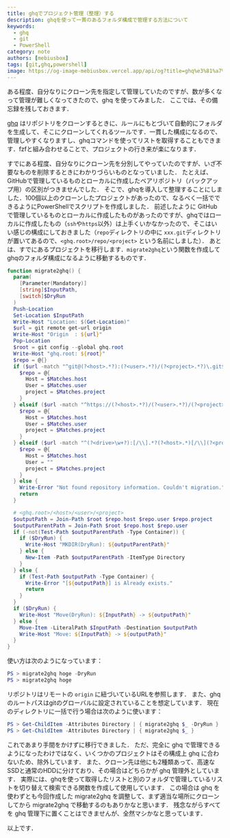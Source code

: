 ```yaml
---
title: ghqでプロジェクト管理（整理）する
description: ghqを使って一貫のあるフォルダ構成で管理する方法について
keywords:
  - ghq
  - git
  - PowerShell
category: note
authors: [mebiusbox]
tags: [git,ghq,powershell]
image: https://og-image-mebiusbox.vercel.app/api/og?title=ghq%e3%81%a7%e3%83%97%e3%83%ad%e3%82%b8%e3%82%a7%e3%82%af%e3%83%88%e7%ae%a1%e7%90%86%ef%bc%88%e6%95%b4%e7%90%86%ef%bc%89%e3%81%99%e3%82%8b&subtitle=ghq%e3%82%92%e4%bd%bf%e3%81%a3%e3%81%a6%e4%b8%80%e8%b2%ab%e3%81%ae%e3%81%82%e3%82%8b%e3%83%95%e3%82%a9%e3%83%ab%e3%83%80%e6%a7%8b%e6%88%90%e3%81%a7%e7%ae%a1%e7%90%86%e3%81%99%e3%82%8b%e6%96%b9%e6%b3%95%e3%81%ab%e3%81%a4%e3%81%84%e3%81%a6&date=2024%2F09%2F13&tags=git,ghq,powershell
---
```


ある程度、自分なりにクローン先を指定して管理していたのですが、数が多くなって管理が難しくなってきたので、ghq を使ってみました．
ここでは、その備忘録を残しておきます．

<!-- truncate -->

[ghq](https://github.com/x-motemen/ghq) はリポジトリをクローンするときに、ルールにもとづいて自動的にフォルダを生成して、そこにクローンしてくれるツールです．一貫した構成になるので、管理しやすくなりますし、ghqコマンドを使ってリストを取得することもできます．fzfと組み合わせることで、プロジェクトの行き来が楽になります．

すでにある程度、自分なりにクローン先を分別してやっていたのですが、いざ不要なものを削除するときにわかりづらいものとなっていました．
たとえば、GitHubで管理しているものとローカルに作成したベアリポジトリ（バックアップ用）の区別がつきませんでした．
そこで、ghqを導入して整理することにしました．100個以上のクローンしたプロジェクトがあったので、なるべく一括でできるようにPowerShellでスクリプトを作成しました．
前述したように GitHubで管理しているものとローカルに作成したものがあったのですが、ghqではローカルに作成したもの（`ssh`や`https`以外）は上手くいかなかったので、そこはいい感じの構成にしておきました（`repo`ディレクトリの中に `xxx.git`ディレクトリが置いてあるので、`<ghq.root>/repo/<project>` という名前にしました）．
あとは、すでにあるプロジェクトを移行します．`migrate2ghq`という関数を作成してghqのフォルダ構成になるように移動するものです．

```powershell
function migrate2ghq() {
  param(
    [Parameter(Mandatory)]
    [string]$InputPath,
    [switch]$DryRun
  )
  Push-Location
  Set-Location $InputPath
  Write-Host "Location: $(Get-Location)"
  $url = git remote get-url origin
  Write-Host "Origin  : ${url}"
  Pop-Location
  $root = git config --global ghq.root
  Write-Host "ghq.root: ${root}"
  $repo = @{}
  if ($url -match "^git@(?<host>.*?):(?<user>.*?)/(?<project>.*?)\.git$") {
    $repo = @{
      Host = $Matches.host
      User = $Matches.user
      project = $Matches.project
    }
  } elseif ($url -match "^https://(?<host>.*?)/(?<user>.*?)/(?<project>.*?)\.git$") {
    $repo = @{
      Host = $Matches.host
      User = $Matches.user
      project = $Matches.project
    }
  } elseif ($url -match "^(?<drive>\w+?):[/\\].*?(?<host>.*)[/\\](?<project>.+)\.git$") {
    $repo = @{
      Host = $Matches.host
      User = ""
      project = $Matches.project
    }
  } else {
    Write-Error "Not found repository information. Couldn't migration."
    return
  }

  # <ghq.root>/<host>/<user>/<project>
  $outputPath = Join-Path $root $repo.host $repo.user $repo.project
  $outputParentPath = Join-Path $root $repo.host $repo.user
  if (-not(Test-Path $outputParentPath -Type Container)) {
    if ($DryRun) {
      Write-Host "MKDIR(DryRun): ${outputParentPath}"
    } else {
      New-Item -Path $outputParentPath -ItemType Directory
    }
  } else {
    if (Test-Path $outputPath -Type Container) {
      Write-Error "[${outputPath}] is Already exists."
      return
    }
  }
  if ($DryRun) {
    Write-Host "Move(DryRun): ${InputPath} -> ${outputPath}"
  } else {
    Move-Item -LiteralPath $InputPath -Destination $outputPath
    Write-Host "Move: ${InputPath} -> ${outputPath}"
  }
}
```

使い方は次のようになっています：

```powershell
PS > migrate2ghq hoge -DryRun
PS > migrate2ghq hoge
```

リポジトリはリモートの `origin` に紐づいているURLを参照します．
また、ghqのルートパスはgitのグローバルに設定されていることを想定しています．
現在のディレクトリに一括で行う場合は次のように使います：

```powershell
PS > Get-ChildItem -Attributes Directory | { migrate2ghq $_ -DryRun }
PS > Get-ChildItem -Attributes Directory | { migrate2ghq $_ }
```

これであまり手間をかけずに移行できました．
ただ、完全に ghq で管理できるようになったわけではなく、いくつかのプロジェクトはその構成上 ghq に合わないため、除外しています．
また、クローン先は他にも2種類あって、高速なSSDと通常のHDDに分けており、その場合はどちらかが ghq 管理外としています．
実際には、ghqを使って取得したリストと別のフォルダで管理しているリストを切り替えて検索できる関数を作成して使用しています．
この場合は ghq を使わずとも今回作成した migrate2ghq を調整して、まず適当な場所にクローンしてから migrate2ghq で移動するのもありかなと思います．
残念ながらすべてを ghq 管理下に置くことはできませんが、全然マシかなと思っています．

以上です．
